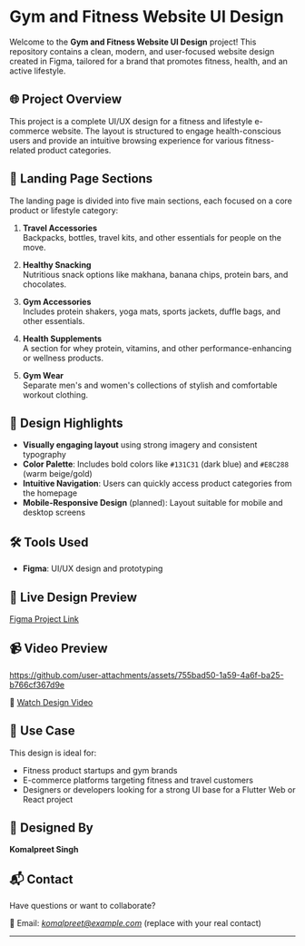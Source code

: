 # Gym and Fitness Website UI Design

Welcome to the **Gym and Fitness Website UI Design** project! This repository contains a clean, modern, and user-focused website design created in Figma, tailored for a brand that promotes fitness, health, and an active lifestyle.

## 🌐 Project Overview

This project is a complete UI/UX design for a fitness and lifestyle e-commerce website. The layout is structured to engage health-conscious users and provide an intuitive browsing experience for various fitness-related product categories.

## 🧩 Landing Page Sections

The landing page is divided into five main sections, each focused on a core product or lifestyle category:

1. **Travel Accessories**  
   Backpacks, bottles, travel kits, and other essentials for people on the move.

2. **Healthy Snacking**  
   Nutritious snack options like makhana, banana chips, protein bars, and chocolates.

3. **Gym Accessories**  
   Includes protein shakers, yoga mats, sports jackets, duffle bags, and other essentials.

4. **Health Supplements**  
   A section for whey protein, vitamins, and other performance-enhancing or wellness products.

5. **Gym Wear**  
   Separate men's and women's collections of stylish and comfortable workout clothing.

## 🎨 Design Highlights

- **Visually engaging layout** using strong imagery and consistent typography  
- **Color Palette**: Includes bold colors like `#131C31` (dark blue) and `#E8C288` (warm beige/gold)  
- **Intuitive Navigation**: Users can quickly access product categories from the homepage  
- **Mobile-Responsive Design** (planned): Layout suitable for mobile and desktop screens  

## 🛠 Tools Used

- **Figma**: UI/UX design and prototyping

## 🔗 Live Design Preview

[Figma Project Link](https://www.figma.com/design/NLmUI3QWfviLcQimLJx7zl/website-desgin-gym?t=T1wLcjJcSs87stDN-0)

## 📹 Video Preview


https://github.com/user-attachments/assets/755bad50-1a59-4a6f-ba25-b766cf367d9e




🔗 [Watch Design Video](https://github.com/user-attachments/assets/6723e1ce-8375-4c02-8eff-d743e8f93413)

## 🚀 Use Case

This design is ideal for:

- Fitness product startups and gym brands  
- E-commerce platforms targeting fitness and travel customers  
- Designers or developers looking for a strong UI base for a Flutter Web or React project  

## 👤 Designed By

**Komalpreet Singh**

## 📬 Contact

Have questions or want to collaborate?

📧 Email: *komalpreet@example.com* (replace with your real contact)

---
